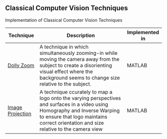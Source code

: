 ## Classical Computer Vision Techniques

Implementation of Classical Computer Vision Techniques

| Technique | Description | Implemented in |
|-----------|-------------| ---------|
| [Dolly Zoom](./dolly-zoom/) | A technique in which simultaneously zooming-in while moving the camera away from the subject to create a disorienting visual effect where the background seems to change size relative to the subject. | MATLAB |
| [Image Projection](./image_projection/) | A technique ccurately to map a logo onto the varying perspectives and surfaces in a video using Homography and Inverse Warping to ensure that logo maintains correct orientation and size relative to the camera view| MATLAB |
